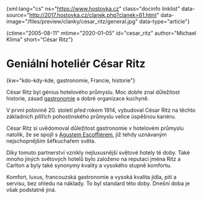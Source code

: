 
{xml:lang="cs" ns="https://www.hostovka.cz" class="docinfo linklist" data-source="http://2017.hostovka.cz/clanek.php?clanek=61.html" data-image="/files/preview/clanky/cesar_ritz/general.jpg" data-type="article"}

{ctime="2005-08-11" mtime="2020-01-05" id="cesar_ritz" author="Michael Klíma" short="César Ritz"}

# Geniální hoteliér César Ritz

<!-- generated attribute kw by user_udpatekw.sh on 2020-04-25, do not edit -->

{kw="kdo-kdy-kde, gastronomie, Francie, historie"}

César Ritz byl génius hotelového průmyslu. Moc dobře znal důležitost historie, zásad [gastronomie][1] a dobré organizace kuchyně.

V první polovině 20. století před rokem 1914, vybudoval César Ritz na těchto základních pilířích pohostinského průmyslu velice úspěšnou kariéru.

César Ritz si uvědomoval důležitost gastronomie v hotelovém průmyslu natolik, že se spojil s [Agustem Escoffiérem][2], již tehdy uznávaným nejschopnějším šéfkuchařem světa.

Díky tomuto partnerství vznikly nejluxusnější světové hotely té doby. Také mnoho jiných světových hotelů bylo založeno na reputaci jména Ritz a Carlton a byly také synonymy kvality a vysokého stupně komfortu.

Komfort, luxus, francouzská gastronomie a vysoká kvalita jídla, pití a servisu, bez ohledu na náklady. To byl standard této doby. Dnešní doba je však podstatně jiná.

 [1]: gastronomie
 [2]: auguste_escoffier

